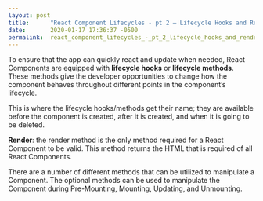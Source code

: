 ```yaml
---
layout: post
title:      "React Component Lifecycles - pt 2 – Lifecycle Hooks and Rendering "
date:       2020-01-17 17:36:37 -0500
permalink:  react_component_lifecycles_-_pt_2_lifecycle_hooks_and_rendering
---
```



To ensure that the app can quickly react and update when needed, React Components are equipped with **lifecycle hooks** or **lifecycle methods**.  These methods give the developer opportunities to change how the component behaves throughout different points in the component’s lifecycle.  

This is where the lifecycle hooks/methods get their name; they are available before the component is created, after it is created, and when it is going to be deleted.  

**Render**: the render method is the only method required for a React Component to be valid.  This method returns the HTML that is required of all React Components.  

There are a number of different methods that can be utilized to manipulate a Component.  The optional methods can be used to manipulate the Component during Pre-Mounting, Mounting, Updating, and Unmounting.

